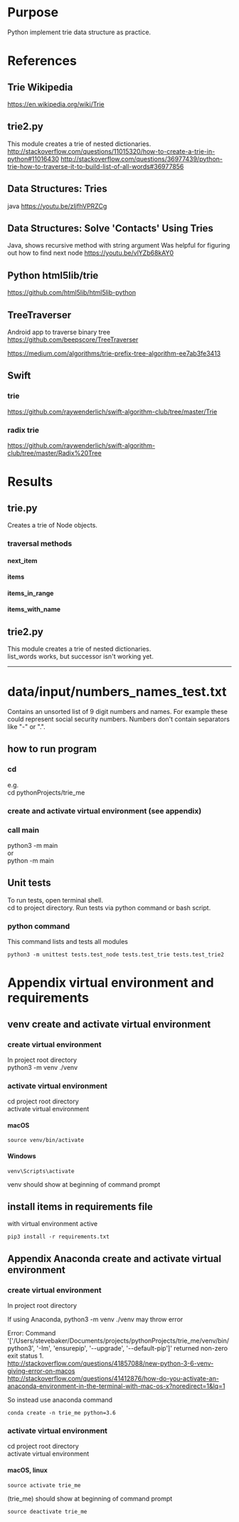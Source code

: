 # Purpose
Python implement trie data structure as practice.  

# References
## Trie Wikipedia
https://en.wikipedia.org/wiki/Trie

## trie2.py
This module creates a trie of nested dictionaries.
http://stackoverflow.com/questions/11015320/how-to-create-a-trie-in-python#11016430
http://stackoverflow.com/questions/36977439/python-trie-how-to-traverse-it-to-build-list-of-all-words#36977856

## Data Structures: Tries
java
https://youtu.be/zIjfhVPRZCg

## Data Structures: Solve 'Contacts' Using Tries
Java, shows recursive method with string argument
Was helpful for figuring out how to find next node
https://youtu.be/vlYZb68kAY0

## Python html5lib/trie
https://github.com/html5lib/html5lib-python

## TreeTraverser
Android app to traverse binary tree
https://github.com/beepscore/TreeTraverser

https://medium.com/algorithms/trie-prefix-tree-algorithm-ee7ab3fe3413
## Swift
### trie
https://github.com/raywenderlich/swift-algorithm-club/tree/master/Trie
### radix trie
https://github.com/raywenderlich/swift-algorithm-club/tree/master/Radix%20Tree

# Results

## trie.py
Creates a trie of Node objects.

### traversal methods
#### next_item
#### items
#### items_in_range
#### items_with_name

## trie2.py
This module creates a trie of nested dictionaries.  
list_words works, but successor isn't working yet.


---

# data/input/numbers_names_test.txt
Contains an unsorted list of 9 digit numbers and names.
For example these could represent social security numbers.
Numbers don't contain separators like "-" or ".".

## how to run program
### cd <project root directory>  
e.g.  
cd pythonProjects/trie_me

### create and activate virtual environment (see appendix)

### call main
python3 -m main  
or  
python -m main


## Unit tests
To run tests, open terminal shell.  
cd to project directory. Run tests via python command or bash script.

### python command
This command lists and tests all modules

    python3 -m unittest tests.test_node tests.test_trie tests.test_trie2


# Appendix virtual environment and requirements

## venv create and activate virtual environment

### create virtual environment
In project root directory  
python3 -m venv ./venv

### activate virtual environment
cd project root directory  
activate virtual environment

#### macOS

    source venv/bin/activate
    
#### Windows

    venv\Scripts\activate

venv should show at beginning of command prompt  

## install items in requirements file
with virtual environment active

    pip3 install -r requirements.txt

## Appendix Anaconda create and activate virtual environment

### create virtual environment
In project root directory  

If using Anaconda, python3 -m venv ./venv may throw error  

Error: Command '['/Users/stevebaker/Documents/projects/pythonProjects/trie_me/venv/bin/python3', '-Im', 'ensurepip', '--upgrade', '--default-pip']' returned non-zero exit status 1.  
http://stackoverflow.com/questions/41857088/new-python-3-6-venv-giving-error-on-macos  
http://stackoverflow.com/questions/41412876/how-do-you-activate-an-anaconda-environment-in-the-terminal-with-mac-os-x?noredirect=1&lq=1  

So instead use anaconda command  

    conda create -n trie_me python=3.6

### activate virtual environment
cd project root directory  
activate virtual environment

#### macOS, linux

    source activate trie_me
    
(trie_me) should show at beginning of command prompt  

    source deactivate trie_me

